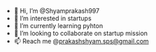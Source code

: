 - 👋 Hi, I’m @Shyamprakash997
- 👀 I’m interested in startups 
- 🌱 I’m currently learning pyhton
- 💞️ I’m looking to collaborate on startup mission 
- 📫 Reach me @prakashshyam.sps@gmail.com 

<!---
Shyamprakash997/Shyamprakash997 is a ✨ special ✨ repository because its `README.md` (this file) appears on your GitHub profile.
You can click the Preview link to take a look at your changes.
--->
